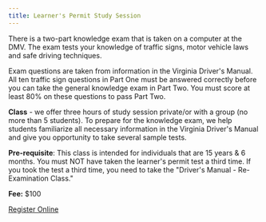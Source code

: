 ```yaml
---
title: Learner's Permit Study Session
---
```

There is a two-part knowledge exam that is taken on a computer at the DMV. The exam tests your knowledge of traffic signs, motor vehicle laws and safe driving techniques.

Exam questions are taken from information in the Virginia Driver's Manual. All ten traffic sign questions in Part One must be answered correctly before you can take the general knowledge exam in Part Two. You must score at least 80% on these questions to pass Part Two.

**Class** - we offer three hours of study session private/or with a group (no more than 5 students). To prepare for the knowledge exam, we help students familiarize all necessary information in the Virginia Driver's Manual and give you opportunity to take several sample tests.

**Pre-requisite**: This class is intended for individuals that are 15 years & 6 months. You must NOT have taken the learner's permit test a third time. If you took the test a third time, you need to take the "Driver's Manual - Re-Examination Class."

**Fee:** $100

[Register Online](https://abigailsdrivingschool.setmore.com/)
